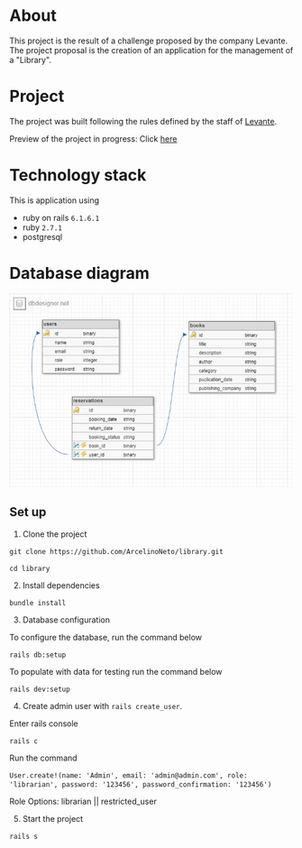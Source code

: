 # About
This project is the result of a challenge proposed by the company Levante.
The project proposal is the creation of an application for the management of a "Library".

# Project
The project was built following the rules defined by the staff of [Levante](https://gist.github.com/caioagiani/66b26f85ab6db506fecb9a90a04389f7).

Preview of the project in progress:
Click [here](https://www.loom.com/share/9329ecca9c4048ba8ee99243433a66a0)

# Technology stack
This is application using 
- ruby on rails ``6.1.6.1``
- ruby ``2.7.1``
- postgresql

# Database diagram
![library](https://github.com/ArcelinoNeto/library/blob/master/library.png)

## Set up

1. Clone the project
```
git clone https://github.com/ArcelinoNeto/library.git
```
```
cd library
```
2. Install dependencies
``` 
bundle install
``` 

3. Database configuration 

To configure the database, run the command below
```
rails db:setup
```
To populate with data for testing run the command below
```
rails dev:setup
```
4. Create admin user with `rails create_user`.

Enter rails console

```
rails c
```

Run the command

```
User.create!(name: 'Admin', email: 'admin@admin.com', role: 'librarian', password: '123456', password_confirmation: '123456')
```
Role Options:
librarian || restricted_user

5. Start the project
```
rails s
```
